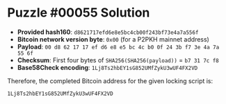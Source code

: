 # Puzzle #00055 Solution

- **Provided hash160**: `d8621717efd6e8e5bc4cb00f243bf73e4a7a556f`
- **Bitcoin network version byte**: `0x00` (for a P2PKH mainnet address)
- **Payload**: `00 d8 62 17 17 ef d6 e8 e5 bc 4c b0 0f 24 3b f7 3e 4a 7a 55 6f`
- **Checksum**: First four bytes of `SHA256(SHA256(payload))` = `b7 31 7c f8`
- **Base58Check encoding**: `1Lj8Ts2hbEY1sG852UMfZykU3wUF4FX2VD`

Therefore, the completed Bitcoin address for the given locking script is:

```
1Lj8Ts2hbEY1sG852UMfZykU3wUF4FX2VD
```

